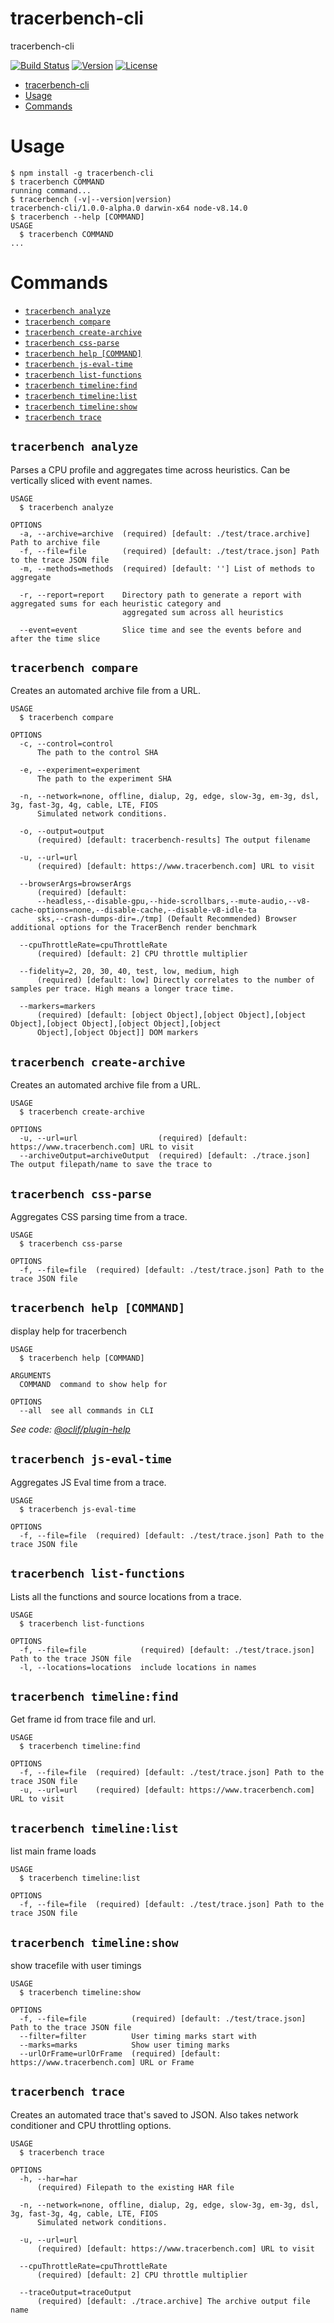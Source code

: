 # tracerbench-cli

tracerbench-cli

[![Build Status](https://travis-ci.org/TracerBench/tracerbench.svg?branch=master)](https://travis-ci.org/TracerBench/tracerbench)
[![Version](https://img.shields.io/npm/v/tracerbench-cli.svg)](https://npmjs.org/package/tracerbench-cli)
[![License](https://img.shields.io/npm/l/tracerbench-cli.svg)](https://github.com/TracerBench/tracerbench/blob/master/package.json)

<!-- toc -->
* [tracerbench-cli](#tracerbench-cli)
* [Usage](#usage)
* [Commands](#commands)
<!-- tocstop -->

# Usage

<!-- usage -->
```sh-session
$ npm install -g tracerbench-cli
$ tracerbench COMMAND
running command...
$ tracerbench (-v|--version|version)
tracerbench-cli/1.0.0-alpha.0 darwin-x64 node-v8.14.0
$ tracerbench --help [COMMAND]
USAGE
  $ tracerbench COMMAND
...
```
<!-- usagestop -->

# Commands

<!-- commands -->
* [`tracerbench analyze`](#tracerbench-analyze)
* [`tracerbench compare`](#tracerbench-compare)
* [`tracerbench create-archive`](#tracerbench-create-archive)
* [`tracerbench css-parse`](#tracerbench-css-parse)
* [`tracerbench help [COMMAND]`](#tracerbench-help-command)
* [`tracerbench js-eval-time`](#tracerbench-js-eval-time)
* [`tracerbench list-functions`](#tracerbench-list-functions)
* [`tracerbench timeline:find`](#tracerbench-timelinefind)
* [`tracerbench timeline:list`](#tracerbench-timelinelist)
* [`tracerbench timeline:show`](#tracerbench-timelineshow)
* [`tracerbench trace`](#tracerbench-trace)

## `tracerbench analyze`

Parses a CPU profile and aggregates time across heuristics. Can be vertically sliced with event names.

```
USAGE
  $ tracerbench analyze

OPTIONS
  -a, --archive=archive  (required) [default: ./test/trace.archive] Path to archive file
  -f, --file=file        (required) [default: ./test/trace.json] Path to the trace JSON file
  -m, --methods=methods  (required) [default: ''] List of methods to aggregate

  -r, --report=report    Directory path to generate a report with aggregated sums for each heuristic category and
                         aggregated sum across all heuristics

  --event=event          Slice time and see the events before and after the time slice
```

## `tracerbench compare`

Creates an automated archive file from a URL.

```
USAGE
  $ tracerbench compare

OPTIONS
  -c, --control=control
      The path to the control SHA

  -e, --experiment=experiment
      The path to the experiment SHA

  -n, --network=none, offline, dialup, 2g, edge, slow-3g, em-3g, dsl, 3g, fast-3g, 4g, cable, LTE, FIOS
      Simulated network conditions.

  -o, --output=output
      (required) [default: tracerbench-results] The output filename

  -u, --url=url
      (required) [default: https://www.tracerbench.com] URL to visit

  --browserArgs=browserArgs
      (required) [default: 
      --headless,--disable-gpu,--hide-scrollbars,--mute-audio,--v8-cache-options=none,--disable-cache,--disable-v8-idle-ta
      sks,--crash-dumps-dir=./tmp] (Default Recommended) Browser additional options for the TracerBench render benchmark

  --cpuThrottleRate=cpuThrottleRate
      (required) [default: 2] CPU throttle multiplier

  --fidelity=2, 20, 30, 40, test, low, medium, high
      (required) [default: low] Directly correlates to the number of samples per trace. High means a longer trace time.

  --markers=markers
      (required) [default: [object Object],[object Object],[object Object],[object Object],[object Object],[object 
      Object],[object Object]] DOM markers
```

## `tracerbench create-archive`

Creates an automated archive file from a URL.

```
USAGE
  $ tracerbench create-archive

OPTIONS
  -u, --url=url                  (required) [default: https://www.tracerbench.com] URL to visit
  --archiveOutput=archiveOutput  (required) [default: ./trace.json] The output filepath/name to save the trace to
```

## `tracerbench css-parse`

Aggregates CSS parsing time from a trace.

```
USAGE
  $ tracerbench css-parse

OPTIONS
  -f, --file=file  (required) [default: ./test/trace.json] Path to the trace JSON file
```

## `tracerbench help [COMMAND]`

display help for tracerbench

```
USAGE
  $ tracerbench help [COMMAND]

ARGUMENTS
  COMMAND  command to show help for

OPTIONS
  --all  see all commands in CLI
```

_See code: [@oclif/plugin-help](https://github.com/oclif/plugin-help/blob/v2.1.4/src/commands/help.ts)_

## `tracerbench js-eval-time`

Aggregates JS Eval time from a trace.

```
USAGE
  $ tracerbench js-eval-time

OPTIONS
  -f, --file=file  (required) [default: ./test/trace.json] Path to the trace JSON file
```

## `tracerbench list-functions`

Lists all the functions and source locations from a trace.

```
USAGE
  $ tracerbench list-functions

OPTIONS
  -f, --file=file            (required) [default: ./test/trace.json] Path to the trace JSON file
  -l, --locations=locations  include locations in names
```

## `tracerbench timeline:find`

Get frame id from trace file and url.

```
USAGE
  $ tracerbench timeline:find

OPTIONS
  -f, --file=file  (required) [default: ./test/trace.json] Path to the trace JSON file
  -u, --url=url    (required) [default: https://www.tracerbench.com] URL to visit
```

## `tracerbench timeline:list`

list main frame loads

```
USAGE
  $ tracerbench timeline:list

OPTIONS
  -f, --file=file  (required) [default: ./test/trace.json] Path to the trace JSON file
```

## `tracerbench timeline:show`

show tracefile with user timings

```
USAGE
  $ tracerbench timeline:show

OPTIONS
  -f, --file=file          (required) [default: ./test/trace.json] Path to the trace JSON file
  --filter=filter          User timing marks start with
  --marks=marks            Show user timing marks
  --urlOrFrame=urlOrFrame  (required) [default: https://www.tracerbench.com] URL or Frame
```

## `tracerbench trace`

Creates an automated trace that's saved to JSON. Also takes network conditioner and CPU throttling options.

```
USAGE
  $ tracerbench trace

OPTIONS
  -h, --har=har
      (required) Filepath to the existing HAR file

  -n, --network=none, offline, dialup, 2g, edge, slow-3g, em-3g, dsl, 3g, fast-3g, 4g, cable, LTE, FIOS
      Simulated network conditions.

  -u, --url=url
      (required) [default: https://www.tracerbench.com] URL to visit

  --cpuThrottleRate=cpuThrottleRate
      (required) [default: 2] CPU throttle multiplier

  --traceOutput=traceOutput
      (required) [default: ./trace.archive] The archive output file name
```
<!-- commandsstop -->
